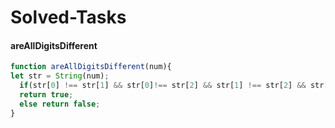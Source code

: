 # Solved-Tasks
#### areAllDigitsDifferent

````javascript
function areAllDigitsDifferent(num){
let str = String(num);
  if(str[0] !== str[1] && str[0]!== str[2] && str[1] !== str[2] && str[2] !== str[1])
  return true;
  else return false;
}


````



